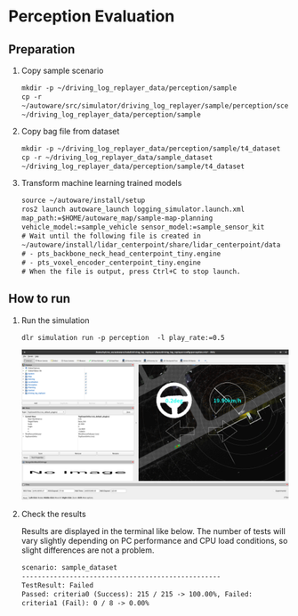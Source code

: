 # Perception Evaluation

## Preparation

1. Copy sample scenario

   ```shell
   mkdir -p ~/driving_log_replayer_data/perception/sample
   cp -r ~/autoware/src/simulator/driving_log_replayer/sample/perception/scenario.yaml ~/driving_log_replayer_data/perception/sample
   ```

2. Copy bag file from dataset

   ```shell
   mkdir -p ~/driving_log_replayer_data/perception/sample/t4_dataset
   cp -r ~/driving_log_replayer_data/sample_dataset ~/driving_log_replayer_data/perception/sample/t4_dataset
   ```

3. Transform machine learning trained models

   ```shell
   source ~/autoware/install/setup
   ros2 launch autoware_launch logging_simulator.launch.xml map_path:=$HOME/autoware_map/sample-map-planning vehicle_model:=sample_vehicle sensor_model:=sample_sensor_kit
   # Wait until the following file is created in ~/autoware/install/lidar_centerpoint/share/lidar_centerpoint/data
   # - pts_backbone_neck_head_centerpoint_tiny.engine
   # - pts_voxel_encoder_centerpoint_tiny.engine
   # When the file is output, press Ctrl+C to stop launch.
   ```

## How to run

1. Run the simulation

   ```shell
   dlr simulation run -p perception  -l play_rate:=0.5
   ```

   ![perception](images/perception.png)

2. Check the results

   Results are displayed in the terminal like below.
   The number of tests will vary slightly depending on PC performance and CPU load conditions, so slight differences are not a problem.

   ```shell
   scenario: sample_dataset
   --------------------------------------------------
   TestResult: Failed
   Passed: criteria0 (Success): 215 / 215 -> 100.00%, Failed: criteria1 (Fail): 0 / 8 -> 0.00%
   ```
